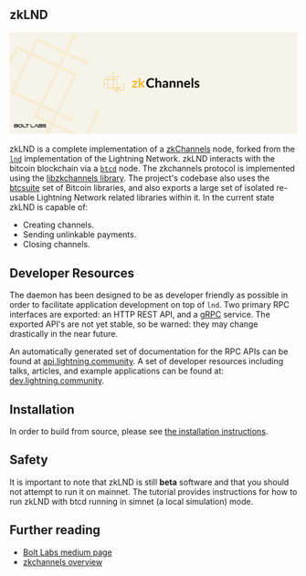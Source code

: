 ## zkLND

<img src="zkchannels_header.png">

zkLND is a complete implementation of a [zkChannels](https://github.com/boltlabs-inc/libzkchannels) node, forked from the [`lnd`](https://github.com/lightningnetwork/lnd) implementation of the Lightning Network. zkLND interacts with the bitcoin blockchain via a [`btcd`](https://github.com/btcsuite/btcd) node.
The zkchannels protocol is implemented using the [libzkchannels library](https://github.com/boltlabs-inc/libzkchannels). The project's codebase also uses the [btcsuite](https://github.com/btcsuite/) set of Bitcoin libraries, and also exports a large set of isolated re-usable Lightning Network related libraries within it.  In the current state zkLND is capable of:
* Creating channels.
* Sending unlinkable payments.
* Closing channels.

## Developer Resources
The daemon has been designed to be as developer friendly as possible in order
to facilitate application development on top of `lnd`. Two primary RPC
interfaces are exported: an HTTP REST API, and a [gRPC](https://grpc.io/)
service. The exported API's are not yet stable, so be warned: they may change
drastically in the near future.

An automatically generated set of documentation for the RPC APIs can be found
at [api.lightning.community](https://api.lightning.community). A set of developer
resources including talks, articles, and example applications can be found at:
[dev.lightning.community](https://dev.lightning.community).


## Installation
In order to build from source, please see [the installation instructions](zklnd_tutorial/zklnd_installation_instructions.md).


## Safety
It is important to note that zkLND is still **beta** software and that you should not attempt to run it on mainnet. The tutorial provides instructions for how to run zkLND with btcd running in simnet (a local simulation) mode.


## Further reading
* [Bolt Labs medium page](https://medium.com/boltlabs)
* [zkchannels overview](zklnd_tutorial/zklnd_overview.md)
